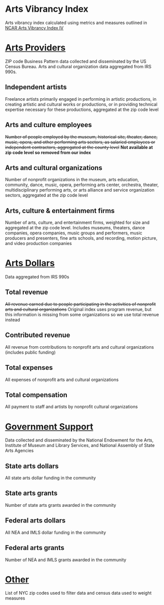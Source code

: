 # Arts Vibrancy Index
Arts vibrancy index calculated using metrics and measures outlined in [NCAR Arts Vibrancy Index IV](https://sites.smu.edu/Meadows/NCAR%20VibrancyIndex%20July2018_7.9.pdf)

# [Arts Providers](https://github.com/Data-For-Public-Good/arts-vibrancy-index/tree/master/arts-providers)
ZIP code Business Pattern data collected and disseminated by the US Census Bureau. Arts and cultural organization data aggregated from IRS 990s.
## Independent artists
Freelance artists primarily engaged in performing in artistic productions, in creating artistic and cultural works or productions, or in providing technical expertise necessary for these productions, aggregated at the zip code level
## Arts and culture employees
~~Number of people employed by the museum, historical site, theater, dance, music, opera, and other performing arts sectors, as salaried employees or independent contractors, aggregated at the county level~~
**Not available at zip code level so removed from our index**
## Arts and cultural organizations
Number of nonprofit organizations in the museum, arts education, community, dance, music, opera, performing arts center, orchestra, theater, multidisciplinary performing arts, or arts alliance and service organization sectors, aggregated at the zip code level
## Arts, culture & entertainment firms
Number of arts, culture, and entertainment firms, weighted for size and aggregated at the zip code level. Includes museums, theaters, dance companies, opera companies, music groups and performers, music producers and presenters, fine arts schools, and recording, motion picture, and video production companies

# [Arts Dollars](https://github.com/Data-For-Public-Good/arts-vibrancy-index/tree/master/arts-dollars)
Data aggregated from IRS 990s
## Total revenue
~~All revenue earned due to people participating in the activities of nonprofit arts and cultural organizations~~
Original index uses program revenue, but this information is missing from some organizations so we use total revenue instead
## Contributed revenue
All revenue from contributions to nonprofit arts and cultural organizations (includes public funding)
## Total expenses
All expenses of nonprofit arts and cultural organizations
## Total compensation
All payment to staff and artists by nonprofit cultural organizations

# [Government Support](https://github.com/Data-For-Public-Good/arts-vibrancy-index/tree/master/government-support)
Data collected and disseminated by the National Endowment for the Arts, Institute of Museum and Library Services, and National Assembly of State Arts Agencies
## State arts dollars
All state arts dollar funding in the community
## State arts grants
Number of state arts grants awarded in the community
## Federal arts dollars
All NEA and IMLS dollar funding in the community
## Federal arts grants
Number of NEA and IMLS grants awarded in the community

# [Other](https://github.com/Data-For-Public-Good/arts-vibrancy-index/tree/master/other)
List of NYC zip codes used to filter data and census data used to weight measures
